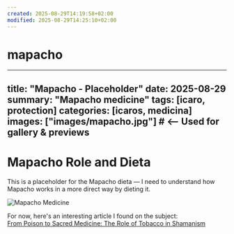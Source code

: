 ```yaml
---
created: 2025-08-29T14:19:58+02:00
modified: 2025-08-29T14:25:10+02:00
---
```


# mapacho

---
title: "Mapacho - Placeholder"
date: 2025-08-29
summary: "Mapacho medicine"
tags: [icaro, protection]
categories: [icaros, medicina]
images: ["images/mapacho.jpg"]  # <-- Used for gallery & previews
---

# Mapacho Role and Dieta

This is a placeholder for the Mapacho dieta — I need to understand how Mapacho works in a more direct way by dieting it.  

![Mapacho Medicine](images/mapacho.jpg)

For now, here's an interesting article I found on the subject:  
[From Poison to Sacred Medicine: The Role of Tobacco in Shamanism](https://realitysandwich.com/tobacco-demonized-poison-to-sacred-medicine/)
